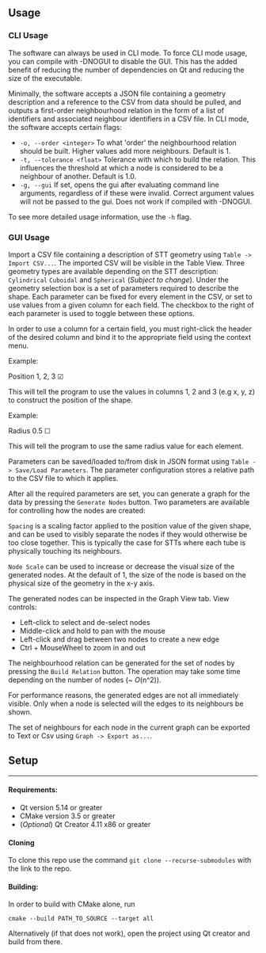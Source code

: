 

## Usage

### CLI Usage
The software can always be used in CLI mode. To force CLI mode usage, you can compile with -DNOGUI to disable the GUI. This has the added benefit of reducing the number of dependencies on Qt and reducing the size of the executable.

Minimally, the software accepts a JSON file containing a geometry description and a reference to the CSV from data should be pulled, and outputs a first-order neighbourhood relation in the form of a list of identifiers and associated neighbour identifiers in a CSV file.
In CLI mode, the software accepts certain flags:

* `-o, --order <integer>` To what 'order' the neighbourhood relation should be built. Higher values add more neighbours. Default is 1.
* `-t, --tolerance <float>` Tolerance with which to build the relation. This influences the threshold at which a node is considered to be a neighbour of another. Default is 1.0.
* `-g, --gui` If set, opens the gui after evaluating command line arguments, regardless of if these were invalid. Correct argument values will not be passed to the gui. Does not work if compiled with -DNOGUI.

To see more detailed usage information, use the `-h` flag.




### GUI Usage
Import a CSV file containing a description of STT geometry using `Table -> Import CSV...`. The imported CSV will be visible in the Table View. Three geometry types are available depending on the STT description: `Cylindrical` `Cuboidal` and `Spherical` (*Subject to change*). Under the geometry selection box is a set of parameters required to describe the shape. Each parameter can be fixed for every element in the CSV, or set to use values from a given column for each field. The checkbox to the right of each parameter is used to toggle between these options.

In order to use a column for a certain field, you must right-click the header of the desired column and bind it to the appropriate field using the context menu.

Example:

Position 1, 2, 3 ☑

This will tell the program to use the values in columns 1, 2 and 3 (e.g x, y, z) to construct the position of the shape.

Example:

Radius 0.5 ☐

This will tell the program to use the same radius value for each element.

Parameters can be saved/loaded to/from disk in JSON format using `Table -> Save/Load Parameters`. The parameter configuration stores a relative path to the CSV file to which it applies.

After all the required parameters are set, you can generate a graph for the data by pressing the `Generate Nodes` button. Two parameters are available for controlling how the nodes are created:

`Spacing` is a scaling factor applied to the position value of the given shape, and can be used to visibly separate the nodes if they would otherwise be too close together. This is typically the case for STTs where each tube is physically touching its neighbours.

`Node Scale` can be used to increase or decrease the visual size of the generated nodes. At the default of 1, the size of the node is based on the physical size of the geometry in the x-y axis.

The generated nodes can be inspected in the Graph View tab. View controls:

* Left-click to select and de-select nodes
* Middle-click and hold to pan with the mouse
* Left-click and drag between two nodes to create a new edge
* Ctrl + MouseWheel to zoom in and out

The neighbourhood relation can be generated for the set of nodes by pressing the `Build Relation` button. The operation may take some time depending on the number of nodes (~ *O*(n^2)).

For performance reasons, the generated edges are not all immediately visible. Only when a node is selected will the edges to its neighbours be shown.

The set of neighbours for each node in the current graph can be exported to Text or Csv using `Graph -> Export as...`.

## Setup


-----


#### Requirements:

* Qt version 5.14 or greater
* CMake version 3.5 or greater
* (*Optional*) Qt Creator 4.11 x86 or greater

#### Cloning

To clone this repo use the command `git clone --recurse-submodules` with the link to the repo.

#### Building:

In order to build with CMake alone, run
```
cmake --build PATH_TO_SOURCE --target all
```

Alternatively (if that does not work), open the project using Qt creator and build from there.
